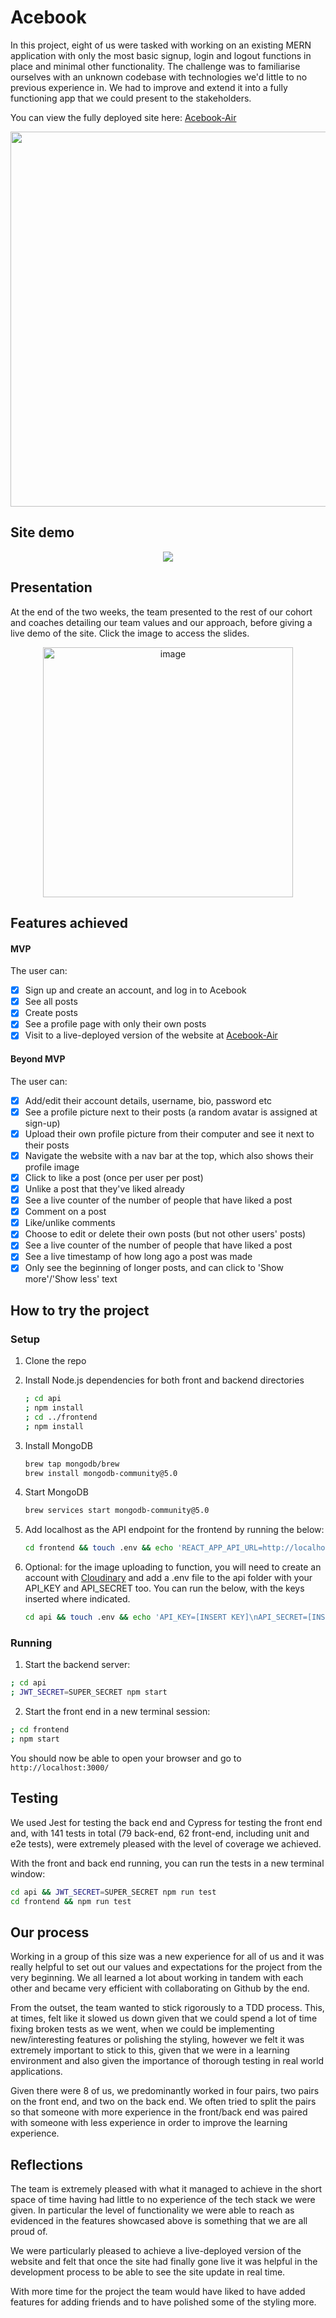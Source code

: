 # Acebook

In this project, eight of us were tasked with working on an existing MERN application with only the most basic signup, login and logout functions in place and minimal other functionality. The challenge was to familiarise ourselves with an unknown codebase with technologies we'd little to no previous experience in. We had to improve and extend it into a fully functioning app that we could present to the stakeholders.

You can view the fully deployed site here: [Acebook-Air](https://acebook-air-frontend.onrender.com/)

<p align="center">
<img src="https://user-images.githubusercontent.com/4661986/221147532-a7011ac5-7046-4c4d-a42c-f1c2c8897f0a.png" style="width:600px;"/> 
</p>

## Site demo

<p align="center">
<img src="https://user-images.githubusercontent.com/4661986/221147166-4d8f7809-f07a-4507-a6c3-a73db17dde0f.gif"/>
</p>

## Presentation

At the end of the two weeks, the team presented to the rest of our cohort and coaches detailing our team values and our approach, before giving a live demo of the site. Click the image to access the slides.

<p align="center">
<a href="https://drive.google.com/file/d/1pFIStTqxkfCCAvBrJhD5ji71xJYA2mbA/view?usp=share_link">
<img width="400" alt="image" src="https://user-images.githubusercontent.com/4661986/221149291-a99cd7bc-5140-4ab8-aec0-647bf876b800.png">
</a>
</p>

## Features achieved

#### MVP
The user can:
- [x] Sign up and create an account, and log in to Acebook
- [x] See all posts
- [x] Create posts
- [x] See a profile page with only their own posts
- [x] Visit to a live-deployed version of the website at [Acebook-Air](https://acebook-air-frontend.onrender.com/)

#### Beyond MVP

The user can:
- [x] Add/edit their account details, username, bio, password etc
- [x] See a profile picture next to their posts (a random avatar is assigned at sign-up)
- [x] Upload their own profile picture from their computer and see it next to their posts
- [x] Navigate the website with a nav bar at the top, which also shows their profile image
- [x] Click to like a post (once per user per post)
- [x] Unlike a post that they've liked already 
- [x] See a live counter of the number of people that have liked a post
- [x] Comment on a post 
- [x] Like/unlike comments
- [x] Choose to edit or delete their own posts (but not other users' posts)
- [x] See a live counter of the number of people that have liked a post
- [x] See a live timestamp of how long ago a post was made
- [x] Only see the beginning of longer posts, and can click to 'Show more'/'Show less' text

## How to try the project

### Setup

1. Clone the repo
2. Install Node.js dependencies for both front and backend directories

   ```bash
   ; cd api
   ; npm install
   ; cd ../frontend
   ; npm install
   ```

3. Install MongoDB

   ```bash
   brew tap mongodb/brew
   brew install mongodb-community@5.0
   ```

4. Start MongoDB

   ```bash
   brew services start mongodb-community@5.0
   ```

5. Add localhost as the API endpoint for the frontend by running the below:

   ```bash
   cd frontend && touch .env && echo 'REACT_APP_API_URL=http://localhost:8080' >> .env 
   ```

6. Optional: for the image uploading to function, you will need to create an account with [Cloudinary](https://cloudinary.com/) and add a .env file to the api folder with your API_KEY and API_SECRET too. You can run the below, with the keys inserted where indicated.

   ```bash
   cd api && touch .env && echo 'API_KEY=[INSERT KEY]\nAPI_SECRET=[INSERT SECRET]' >> .env
   ```
### Running

1.  Start the backend server:

   ```bash
   ; cd api
   ; JWT_SECRET=SUPER_SECRET npm start
   ```

2.  Start the front end in a new terminal session:

   ```bash
   ; cd frontend
   ; npm start
   ```

You should now be able to open your browser and go to `http://localhost:3000/`


## Testing

We used Jest for testing the back end and Cypress for testing the front end and, with 141 tests in total (79 back-end, 62 front-end, including unit and e2e tests), were extremely pleased with the level of coverage we achieved.

With the front and back end running, you can run the tests in a new terminal window:

```bash
cd api && JWT_SECRET=SUPER_SECRET npm run test
cd frontend && npm run test
```
## Our process

Working in a group of this size was a new experience for all of us and it was really helpful to set out our values and expectations for the project from the very beginning. We all learned a lot about working in tandem with each other and became very efficient with collaborating on Github by the end. 

From the outset, the team wanted to stick rigorously to a TDD process. This, at times, felt like it slowed us down given that we could spend a lot of time fixing broken tests as we went, when we could be implementing new/interesting features or polishing the styling, however we felt it was extremely important to stick to this, given that we were in a learning environment and also given the importance of thorough testing in real world applications. 

Given there were 8 of us, we predominantly worked in four pairs, two pairs on the front end, and two on the back end. We often tried to split the pairs so that someone with more experience in the front/back end was paired with someone with less experience in order to improve the learning experience.

## Reflections

The team is extremely pleased with what it managed to achieve in the short space of time having had little to no experience of the tech stack we were given. In particular the level of functionality we were able to reach as evidenced in the features showcased above is something that we are all proud of. 

We were particularly pleased to achieve a live-deployed version of the website and felt that once the site had finally gone live it was helpful in the development process to be able to see the site update in real time.

With more time for the project the team would have liked to have added features for adding friends and to have polished some of the styling more.
